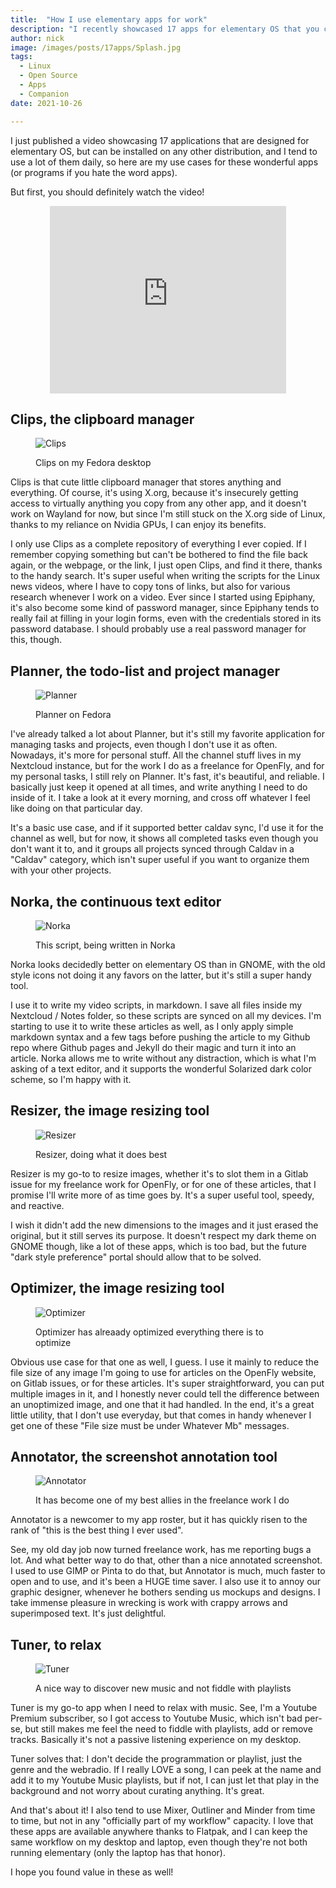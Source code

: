 ```yaml
---
title:  "How I use elementary apps for work"
description: "I recently showcased 17 apps for elementary OS that you can install on other distros. Here is how I use some of the for my daily work."
author: nick
image: /images/posts/17apps/Splash.jpg
tags:
  - Linux
  - Open Source
  - Apps
  - Companion
date: 2021-10-26

---
```


I just published a video showcasing 17 applications that are designed for elementary OS, but can be installed on any other distribution, and I tend to use a lot of them daily, so here are my use cases for these wonderful apps (or programs if you hate the word apps).

But first, you should definitely watch the video!

<p align="center"><iframe style="width:75%;height:300px;" src="https://www.youtube.com/embed/pyg615mdZeQ" frameborder="0" allow="accelerometer; autoplay; encrypted-media; gyroscope; picture-in-picture" allowfullscreen></iframe></p>


## Clips, the clipboard manager


<figure class="half" markdown="1">

![Clips](/images/posts/17apps/clips.png)


<figcaption>Clips on my Fedora desktop</figcaption>
</figure>


Clips is that cute little clipboard manager that stores anything and everything. Of course, it's using  X.org, because it's insecurely getting access to virtually anything you copy from any other app, and it doesn't work on Wayland for now, but since I'm still stuck on the X.org side of Linux, thanks to my reliance on Nvidia GPUs, I can enjoy its benefits.

I only use Clips as a complete repository of everything I ever copied. If I remember copying something but can't be bothered to find the file back again, or the webpage, or the link, I just open Clips, and find it there, thanks to the handy search. It's super useful when writing the scripts for the Linux news videos, where I have to copy tons of links, but also for various research whenever I work on a video. Ever since I started using Epiphany, it's also become some kind of password manager, since Epiphany tends to really fail at filling in your login forms, even with the credentials stored in its password database. I should probably use a real password manager for this, though.



## Planner, the todo-list and project manager


<figure class="half" markdown="1">

![Planner](/images/posts/17apps/planner.png)


<figcaption>Planner on Fedora</figcaption>
</figure>

I've already talked a lot about Planner, but it's still my favorite application for managing tasks and projects, even though I don't use it as often. Nowadays, it's more for personal stuff. All the channel stuff lives in my Nextcloud instance, but for the work I do as a freelance for OpenFly, and for my personal tasks, I still rely on Planner. It's fast, it's beautiful, and reliable. I basically just keep it opened at all times, and write anything I need to do inside of it. I take a look at it every morning, and cross off whatever I feel like doing on that particular day.

It's a basic use case, and if it supported better caldav sync, I'd use it for the channel as well, but for now, it shows all completed tasks even though you don't want it to, and it groups all projects synced through Caldav in a "Caldav" category, which isn't super useful if you want to organize them with your other projects.


## Norka, the continuous text editor


<figure class="half" markdown="1">

![Norka](/images/posts/17apps/norka.png)


<figcaption>This script, being written in Norka</figcaption>
</figure>

Norka looks decidedly better on elementary OS than in GNOME, with the old style icons not doing it any favors on the latter, but it's still a super handy tool.

I use it to write my video scripts, in markdown. I save all files inside my Nextcloud / Notes folder, so these scripts are synced on all my devices. I'm starting to use it to write these articles as well, as I only apply simple markdown syntax and a few tags before pushing the article to my Github repo where Github pages and Jekyll do their magic and turn it into an article. Norka allows me to write without any distraction, which is what I'm asking of a text editor, and it supports the wonderful Solarized dark color scheme, so I'm happy with it.

## Resizer, the image resizing tool


<figure class="half" markdown="1">

![Resizer](/images/posts/17apps/resizer.png)


<figcaption>Resizer, doing what it does best</figcaption>
</figure>

Resizer is my go-to to resize images, whether it's to slot them in a Gitlab issue for my freelance work for OpenFly, or for one of these articles, that I promise I'll write more of as time goes by. It's a super useful tool, speedy, and reactive.

I wish it didn't add the new dimensions to the images and it just erased the original, but it still serves its purpose. It doesn't respect my dark theme on GNOME though, like a lot of these apps, which is too bad, but the future "dark style preference" portal should allow that to be solved.


## Optimizer, the image resizing tool


<figure class="half" markdown="1">

![Optimizer](/images/posts/17apps/optimizer.png)


<figcaption>Optimizer has alreaady optimized everything there is to optimize</figcaption>
</figure>


Obvious use case for that one as well, I guess. I use it mainly to reduce the file size of any image I'm going to use for articles on the OpenFly website, on Gitlab issues, or for these articles. It's super straightforward, you can put multiple images in it, and I honestly never could tell the difference between an unoptimized image, and one that it had handled. In the end, it's a great little utility, that I don't use everyday, but that comes in handy whenever I get one of these "File size must be under Whatever Mb" messages.

## Annotator, the screenshot annotation tool


<figure class="half" markdown="1">

![Annotator](/images/posts/17apps/annotator.png)


<figcaption>It has become one of my best allies in the freelance work I do</figcaption>
</figure>

Annotator is a newcomer to my app roster, but it has quickly risen to the rank of "this is the best thing I ever used".

See, my old day job now turned freelance work, has me reporting bugs a lot. And what better way to do that, other than a nice annotated screenshot. I used to use GIMP or Pinta to do that, but Annotator is much, much faster to open and to use, and it's been a HUGE time saver. I also use it to annoy our graphic designer, whenever he bothers sending us mockups and designs. I take immense pleasure in wrecking is work with crappy arrows and superimposed text. It's just delightful.

## Tuner, to relax


<figure class="half" markdown="1">

![Tuner](/images/posts/17apps/tuner.png)


<figcaption>A nice way to discover new music and not fiddle with playlists</figcaption>
</figure>

Tuner is my go-to app when I need to relax with music. See, I'm a Youtube Premium subscriber, so I got access to Youtube Music, which isn't bad per-se, but still makes me feel the need to fiddle with playlists, add or remove tracks. Basically it's not a passive listening experience on my desktop.

Tuner solves that: I don't decide the programmation or playlist, just the genre and the webradio. If I really LOVE a song, I can peek at the name and add it to my Youtube Music playlists, but if not, I can just let that play in the background and not worry about curating anything. It's great.

</hr>

And that's about it! I also tend to use Mixer, Outliner and Minder from time to time, but not in any "officially part of my workflow" capacity. I love that these apps are available anywhere thanks to Flatpak, and I can keep the same workflow on my desktop and laptop, even though they're not both running elementary (only the laptop has that honor). 

I hope you found value in these as well!



